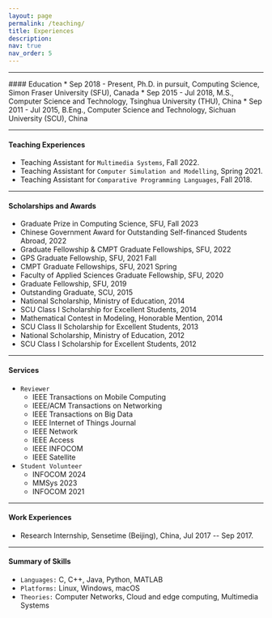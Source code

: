 ```yaml
---
layout: page
permalink: /teaching/
title: Experiences
description:
nav: true
nav_order: 5
---
```




<hr>
#### Education
* Sep 2018 - Present, Ph.D. in pursuit, Computing Science, Simon Fraser University (SFU), Canada
* Sep 2015 - Jul 2018, M.S., Computer Science and Technology, Tsinghua University (THU), China
* Sep 2011 - Jul 2015, B.Eng., Computer Science and Technology, Sichuan University (SCU), China
<hr>




#### Teaching Experiences

* Teaching Assistant for `Multimedia Systems`, Fall 2022.
* Teaching Assistant for `Computer Simulation and Modelling`, Spring 2021.
* Teaching Assistant for `Comparative Programming Languages`, Fall 2018.

<hr>


#### Scholarships and Awards

<ul>
  <li> Graduate Prize in Computing Science, SFU, Fall 2023 </li>
  <li> Chinese Government Award for Outstanding Self-financed Students Abroad, 2022 </li>
  <li> Graduate Fellowship & CMPT Graduate Fellowships, SFU, 2022 </li>
  <li> GPS Graduate Fellowship, SFU, 2021 Fall </li>
  <li> CMPT Graduate Fellowships, SFU, 2021 Spring </li>
  <li> Faculty of Applied Sciences Graduate Fellowship, SFU, 2020 </li>
  <li> Graduate Fellowship, SFU, 2019 </li>
	<li> Outstanding Graduate, SCU, 2015 </li>
	<li> National Scholarship, Ministry of Education, 2014 </li>
	<li> SCU Class I Scholarship for Excellent Students, 2014 </li>
	<li> Mathematical Contest in Modeling, Honorable Mention, 2014 </li>
  <li> SCU Class II Scholarship for Excellent Students, 2013 </li>
  <li> National Scholarship, Ministry of Education, 2012 </li>
  <li> SCU Class I Scholarship for Excellent Students, 2012 </li>
</ul>



<hr>

#### Services

- `Reviewer`
	- IEEE Transactions on Mobile Computing
	- IEEE/ACM Transactions on Networking
	- IEEE Transactions on Big Data
	- IEEE Internet of Things Journal
	- IEEE Network
	- IEEE Access
	- IEEE INFOCOM
	- IEEE Satellite
- `Student Volunteer`
	- INFOCOM 2024
	- MMSys 2023
	- INFOCOM 2021




<hr>


#### Work Experiences

<ul>
	<li> Research Internship, Sensetime (Beijing), China,  Jul 2017 -- Sep 2017. </li>
</ul>


<hr>


#### Summary of Skills

* `Languages:` C, C++, Java, Python, MATLAB
* `Platforms:` Linux, Windows, macOS
* `Theories:` Computer Networks, Cloud and edge computing, Multimedia Systems
